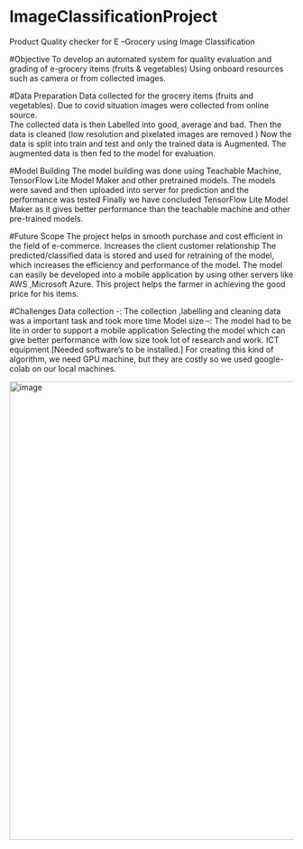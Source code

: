 # ImageClassificationProject
Product Quality checker for E –Grocery using Image Classification

#Objective
To develop an automated system for quality evaluation and grading of e-grocery items (fruits & vegetables) Using onboard resources such as camera or from collected images.

#Data Preparation
Data  collected for the grocery items (fruits and vegetables). Due to covid situation images were collected from online source.  
The collected data is then Labelled into good, average and bad.
Then the data is cleaned (low resolution and pixelated images are removed )
Now the data is split into train and test and only the trained data is Augmented.
The augmented data is then fed to the model for evaluation.

#Model Building
The model building was done using Teachable Machine, TensorFlow Lite Model Maker and other pretrained models.
The models were saved and then uploaded into server for prediction and the performance was tested 
Finally we have concluded TensorFlow Lite Model Maker as it gives better performance than the teachable machine and other pre-trained models.

#Future Scope
The project helps in smooth purchase and cost efficient in the field of e-commerce.
Increases the client customer relationship 
The predicted/classified data is stored and used for retraining of the model, which increases the efficiency and performance of the model.
The model can easily be developed into a mobile application by using other servers like AWS ,Microsoft Azure.
This project helps the farmer in achieving the good price for his items.

#Challenges
Data collection -: The collection ,labelling and cleaning data was a important task and took more time 
Model size –: The model had to be lite in order to support a mobile application
Selecting the model which can give better performance with low size took lot of research and work.
ICT equipment [Needed software’s to be installed.]
For creating this kind of algorithm, we need GPU machine, but they are costly so we used google-colab on our local machines.


<img width="813" alt="image" src="https://github.com/user-attachments/assets/0542d46b-ba2d-4871-a682-38831e9842c8" />

